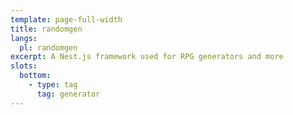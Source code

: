 ```yaml
---
template: page-full-width
title: randomgen
langs:
  pl: randomgen
excerpt: A Nest.js framework used for RPG generators and more
slots:
  bottom:
    - type: tag
      tag: generator
---
```

<block id="under-construction" />
